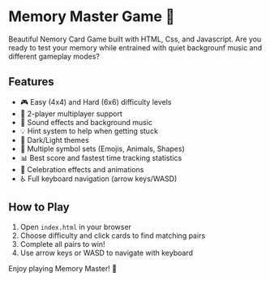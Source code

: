 # Memory Master Game 🧠

Beautiful Nemory Card Game built with HTML, Css, and Javascript. Are you ready to test your memory while entrained with quiet backgrounf music and different gameplay modes?

## Features

- 🎮 Easy (4x4) and Hard (6x6) difficulty levels
- 👥 2-player multiplayer support
- 🎵 Sound effects and background music
- 💡 Hint system to help when getting stuck
- 🌙 Dark/Light themes
- 🎨 Multiple symbol sets (Emojis, Animals, Shapes)
- 📊 Best score and fastest time tracking statistics
- 🎉 Celebration effects and animations
- ♿ Full keyboard navigation (arrow keys/WASD)

## How to Play

1. Open `index.html` in your browser
2. Choose difficulty and click cards to find matching pairs
3. Complete all pairs to win!
4. Use arrow keys or WASD to navigate with keyboard


Enjoy playing Memory Master! 🎉 
